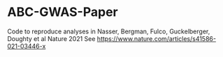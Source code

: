 # ABC-GWAS-Paper
Code to reproduce analyses in Nasser, Bergman, Fulco, Guckelberger, Doughty et al Nature 2021
See https://www.nature.com/articles/s41586-021-03446-x
